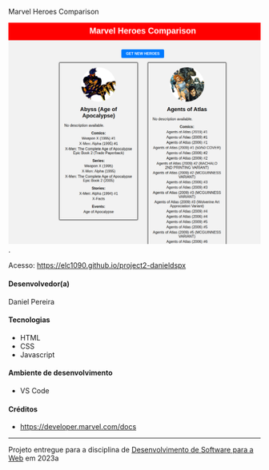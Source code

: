 Marvel Heroes Comparison

![Screenshot do projeto](./images/screenshot.png "Screenshot do projeto").

Acesso: https://elc1090.github.io/project2-danieldspx


#### Desenvolvedor(a)
Daniel Pereira

#### Tecnologias

- HTML
- CSS
- Javascript

#### Ambiente de desenvolvimento

- VS Code

#### Créditos

- https://developer.marvel.com/docs

---
Projeto entregue para a disciplina de [Desenvolvimento de Software para a Web](http://github.com/andreainfufsm/elc1090-2023a) em 2023a